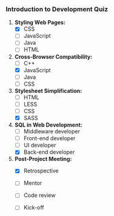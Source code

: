 ### Introduction to Development Quiz

1. **Styling Web Pages:**
   - [x] CSS
   - [ ] JavaScript
   - [ ] Java
   - [ ] HTML

2. **Cross-Browser Compatibility:**
   - [ ] C++
   - [x] JavaScript
   - [ ] Java
   - [ ] CSS

3. **Stylesheet Simplification:**
   - [ ] HTML
   - [ ] LESS
   - [ ] CSS
   - [x] SASS
    
4. **SQL in Web Development:**
   - [ ] Middleware developer
   - [ ] Front-end developer
   - [ ] UI developer
   - [x] Back-end developer

5. **Post-Project Meeting:**
   - [x] Retrospective
   - [ ] Mentor
   - [ ] Code review
   - [ ] Kick-off
   
